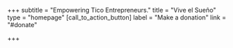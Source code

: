 +++
subtitle = "Empowering Tico Entrepreneurs."
title = "Vive el Sueño"
type = "homepage"
[call_to_action_button]
label = "Make a donation"
link = "#donate"

+++